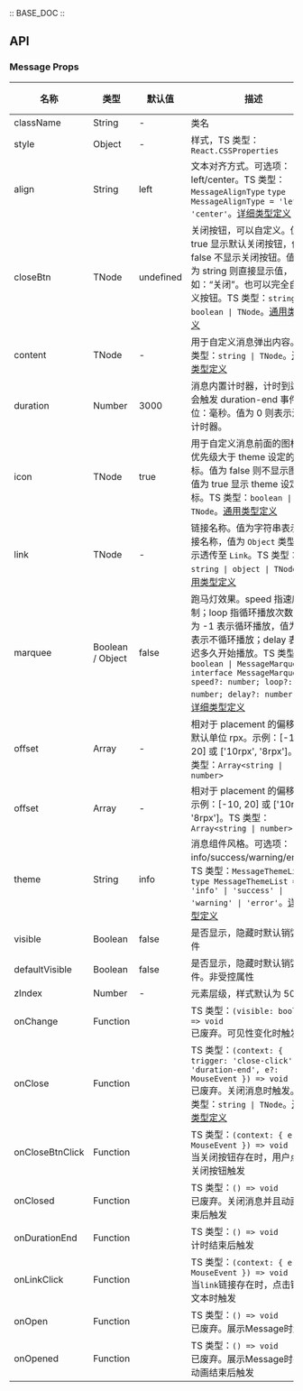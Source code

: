 :: BASE_DOC ::

## API

### Message Props

名称 | 类型 | 默认值 | 描述 | 必传
-- | -- | -- | -- | --
className | String | - | 类名 | N
style | Object | - | 样式，TS 类型：`React.CSSProperties` | N
align | String | left | 文本对齐方式。可选项：left/center。TS 类型：`MessageAlignType` `type MessageAlignType = 'left' \| 'center'`。[详细类型定义](https://github.com/Tencent/tdesign-mobile-react/tree/develop/src/message/type.ts) | N
closeBtn | TNode | undefined | 关闭按钮，可以自定义。值为 true 显示默认关闭按钮，值为 false 不显示关闭按钮。值类型为 string 则直接显示值，如：“关闭”。也可以完全自定义按钮。TS 类型：`string \| boolean \| TNode`。[通用类型定义](https://github.com/Tencent/tdesign-mobile-react/blob/develop/src/common.ts) | N
content | TNode | - | 用于自定义消息弹出内容。TS 类型：`string \| TNode`。[通用类型定义](https://github.com/Tencent/tdesign-mobile-react/blob/develop/src/common.ts) | N
duration | Number | 3000 | 消息内置计时器，计时到达时会触发 duration-end 事件。单位：毫秒。值为 0 则表示没有计时器。 | N
icon | TNode | true | 用于自定义消息前面的图标，优先级大于 theme 设定的图标。值为 false 则不显示图标，值为 true 显示 theme 设定图标。TS 类型：`boolean \| TNode`。[通用类型定义](https://github.com/Tencent/tdesign-mobile-react/blob/develop/src/common.ts) | N
link | TNode | - | 链接名称。值为字符串表示链接名称，值为 `Object` 类型，表示透传至 `Link`。TS 类型：`string \| object \| TNode`。[通用类型定义](https://github.com/Tencent/tdesign-mobile-react/blob/develop/src/common.ts) | N
marquee | Boolean / Object | false | 跑马灯效果。speed 指速度控制；loop 指循环播放次数，值为 -1 表示循环播放，值为 0 表示不循环播放；delay 表示延迟多久开始播放。TS 类型：`boolean \| MessageMarquee` `interface MessageMarquee { speed?: number; loop?: number; delay?: number }`。[详细类型定义](https://github.com/Tencent/tdesign-mobile-react/tree/develop/src/message/type.ts) | N
offset | Array | - | 相对于 placement 的偏移量，默认单位 rpx。示例：[-10, 20] 或 ['10rpx', '8rpx']。TS 类型：`Array<string \| number>` | N
offset | Array | - | 相对于 placement 的偏移量，示例：[-10, 20] 或 ['10rpx', '8rpx']。TS 类型：`Array<string \| number>` | N
theme | String | info | 消息组件风格。可选项：info/success/warning/error。TS 类型：`MessageThemeList` `type MessageThemeList = 'info' \| 'success' \| 'warning' \| 'error'`。[详细类型定义](https://github.com/Tencent/tdesign-mobile-react/tree/develop/src/message/type.ts) | N
visible | Boolean | false | 是否显示，隐藏时默认销毁组件 | N
defaultVisible | Boolean | false | 是否显示，隐藏时默认销毁组件。非受控属性 | N
zIndex | Number | - | 元素层级，样式默认为 5000 | N
onChange | Function |  | TS 类型：`(visible: boolean) => void`<br/>已废弃。可见性变化时触发 | N
onClose | Function |  | TS 类型：`(context: { trigger: 'close-click' \| 'duration-end', e?: MouseEvent }) => void`<br/>已废弃。关闭消息时触发。TS 类型：`string \| TNode`。[通用类型定义](https://github.com/Tencent/tdesign-mobile-react/blob/develop/src/common.ts) | N
onCloseBtnClick | Function |  | TS 类型：`(context: { e: MouseEvent }) => void`<br/>当关闭按钮存在时，用户点击关闭按钮触发 | N
onClosed | Function |  | TS 类型：`() => void`<br/>已废弃。关闭消息并且动画结束后触发 | N
onDurationEnd | Function |  | TS 类型：`() => void`<br/>计时结束后触发 | N
onLinkClick | Function |  | TS 类型：`(context: { e: MouseEvent }) => void`<br/>当`link`链接存在时，点击链接文本时触发 | N
onOpen | Function |  | TS 类型：`() => void`<br/>已废弃。展示Message时触发 | N
onOpened | Function |  | TS 类型：`() => void`<br/>已废弃。展示Message时并且动画结束后触发 | N
